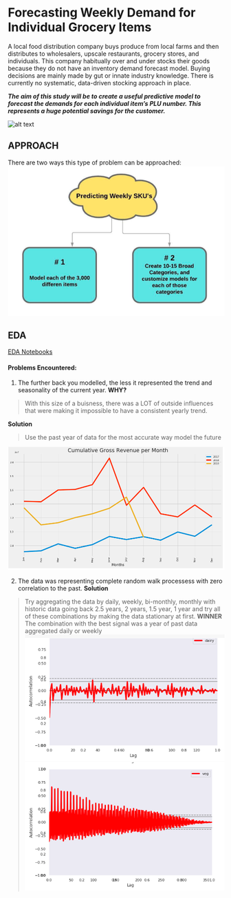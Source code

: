 # Forecasting Weekly Demand for Individual Grocery Items

A local food distribution company buys produce from local farms and then distributes to wholesalers, upscale restaurants, grocery stores, and individuals. This company habitually over and under stocks their goods because they do not have an inventory demand forecast model. Buying decisions are mainly made by gut or innate industry knowledge. There is currently no systematic, data-driven stocking approach in place.

***The aim of this study will be to create a useful predictive model to forecast the demands for each individual item’s PLU number. This represents a huge potential savings for the customer.***

![alt text](https://drive.google.com/uc?id=1bkXZU02Xc1qFyWyJXQ9RetzWmpkPkuOW)

## APPROACH

There are two ways this type of problem can be approached:
![](./readme_files/1.png)

## EDA
[EDA Notebooks](https://github.com/Colley-K/Time_series_forecasting/tree/master/2.%20EDA)

#### Problems Encountered:
1. The further back you modelled, the less it represented the trend and seasonality of the current year.
**WHY?**
>With this size of a buisness, there was a LOT of outside influences that were making it impossible to have a consistent yearly trend.

**Solution**
>Use the past year of data for the most accurate way model the future
>
![](./readme_files/a2.png)

2. The data was representing complete random walk processess with zero correlation to the past. 
**Solution**
>Try aggregating the data by daily, weekly, bi-monthly, monthly with historic data going back 2.5 years, 2 years, 1.5 year, 1 year and try all of these combinations by making the data stationary at first.
**WINNER**
>The combination with the best signal was a year of past data aggregated daily or weekly
![](./readme_files/c.png)
![](./readme_files/c3.png)
